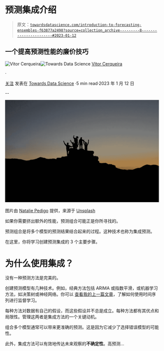 # 预测集成介绍

> 原文：[`towardsdatascience.com/introduction-to-forecasting-ensembles-f63877a2498?source=collection_archive---------8-----------------------#2023-01-12`](https://towardsdatascience.com/introduction-to-forecasting-ensembles-f63877a2498?source=collection_archive---------8-----------------------#2023-01-12)

## **一个提高预测性能的廉价技巧**

[](https://vcerq.medium.com/?source=post_page-----f63877a2498--------------------------------)![Vitor Cerqueira](https://vcerq.medium.com/?source=post_page-----f63877a2498--------------------------------)[](https://towardsdatascience.com/?source=post_page-----f63877a2498--------------------------------)![Towards Data Science](https://towardsdatascience.com/?source=post_page-----f63877a2498--------------------------------) [Vitor Cerqueira](https://vcerq.medium.com/?source=post_page-----f63877a2498--------------------------------)

·

[关注](https://medium.com/m/signin?actionUrl=https%3A%2F%2Fmedium.com%2F_%2Fsubscribe%2Fuser%2Fefb5f27c836d&operation=register&redirect=https%3A%2F%2Ftowardsdatascience.com%2Fintroduction-to-forecasting-ensembles-f63877a2498&user=Vitor+Cerqueira&userId=efb5f27c836d&source=post_page-efb5f27c836d----f63877a2498---------------------post_header-----------) 发表在 [Towards Data Science](https://towardsdatascience.com/?source=post_page-----f63877a2498--------------------------------) ·5 min read·2023 年 1 月 12 日[](https://medium.com/m/signin?actionUrl=https%3A%2F%2Fmedium.com%2F_%2Fvote%2Ftowards-data-science%2Ff63877a2498&operation=register&redirect=https%3A%2F%2Ftowardsdatascience.com%2Fintroduction-to-forecasting-ensembles-f63877a2498&user=Vitor+Cerqueira&userId=efb5f27c836d&source=-----f63877a2498---------------------clap_footer-----------)

--

[](https://medium.com/m/signin?actionUrl=https%3A%2F%2Fmedium.com%2F_%2Fbookmark%2Fp%2Ff63877a2498&operation=register&redirect=https%3A%2F%2Ftowardsdatascience.com%2Fintroduction-to-forecasting-ensembles-f63877a2498&source=-----f63877a2498---------------------bookmark_footer-----------)![](img/41f1f4833476c2b810d89fef95d3e395.png)

图片由 [Natalie Pedigo](https://unsplash.com/@nataliepedigo?utm_source=medium&utm_medium=referral) 提供，来源于 [Unsplash](https://unsplash.com/?utm_source=medium&utm_medium=referral)

如果你需要挤出额外的性能，预测组合可能正是你所寻找的。

预测组合是将多个模型的预测结果结合起来的过程。这种技术也称为集成预测。

在这里，你将学习创建预测集成的 3 个主要步骤。

# 为什么使用集成？

没有一种预测方法是完美的。

创建预测模型有几种技术。例如，经典方法包括 ARIMA 或指数平滑，或机器学习方法，如决策树或神经网络。你可以 [查看我的上一篇文章](https://medium.com/towards-data-science/machine-learning-for-forecasting-transformations-and-feature-extraction-bbbea9de0ac2)，了解如何使用时间序列进行监督学习。

每种方法对数据有自己的假设，而这些假设并不总是成立。每种方法都有其优点和局限性。管理这两者是集成方法的一个关键动机。

组合多个模型通常可以带来更准确的预测。这是因为它减少了选择错误模型的可能性。

此外，集成方法可以有效地传达未来观察的**不确定性**。高预测…
